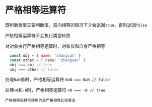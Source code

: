 # 严格相等运算符

既判断类型又要判断值，双向相等的情况下才会返回`true`，否则返回`false`

严格相等运算符不会执行类型转换

对对象执行严格相等运算时，对象仅和自身严格相等

```js
  const obj = { name: 'zhangsan' }
  const other = { name: 'zhangsan' }
  obj === obj // true
  obj === other // false
```

处理`NaN`值时，严格相等运算符 `NaN === NaN // false`

处理`+0`和`-0`时，严格相等运算符 `+0 === -0 // true`

`严格相等运算符使用的是严格相等比较算法`